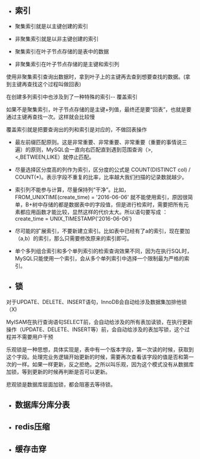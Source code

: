 * ## 索引
* 聚集索引就是以主键创建的索引

* 非聚集索引就是以非主键创建的索引

* 聚集索引在叶子节点存储的是表中的数据
* 非聚集索引在叶子节点存储的是主键和索引列

使用非聚集索引查询出数据时，拿到叶子上的主键再去查到想要查找的数据。\(拿到主键再查找这个过程叫做回表\)

在创建多列索引中也涉及到了一种特殊的索引-- 覆盖索引

如果不是聚集索引，叶子节点存储的是主键+列值，最终还是要“回表”，也就是要通过主键再查找一次。这样就会比较慢

覆盖索引就是把要查询出的列和索引是对应的，不做回表操作



* 最左前缀匹配原则。这是非常重要、非常重要、非常重要（重要的事情说三遍）的原则，MySQL会一直向右匹配直到遇到范围查询（&gt;,&lt;,BETWEEN,LIKE）就停止匹配。

* 尽量选择区分度高的列作为索引，区分度的公式是 COUNT\(DISTINCT col\) / COUNT\(\*\)。表示字段不重复的比率，比率越大我们扫描的记录数就越少。

* 索引列不能参与计算，尽量保持列“干净”。比如，FROM\_UNIXTIME\(create\_time\) = '2016-06-06' 就不能使用索引，原因很简单，B+树中存储的都是数据表中的字段值，但是进行检索时，需要把所有元素都应用函数才能比较，显然这样的代价太大。所以语句要写成 ： create\_time = UNIX\_TIMESTAMP\('2016-06-06'\)

* 尽可能的扩展索引，不要新建立索引。比如表中已经有了a的索引，现在要加（a,b）的索引，那么只需要修改原来的索引即可。

* 单个多列组合索引和多个单列索引的检索查询效果不同，因为在执行SQL时，MySQL只能使用一个索引，会从多个单列索引中选择一个限制最为严格的索引。

* ## 锁

对于UPDATE、DELETE、INSERT语句，InnoDB会自动给涉及数据集加排他锁（X\)

MyISAM在执行查询语句SELECT前，会自动给涉及的所有表加读锁，在执行更新操作（UPDATE、DELETE、INSERT等）前，会自动给涉及的表加写锁，这个过程并不需要用户干预

乐观锁是一种思想，具体实现是，表中有一个版本字段，第一次读的时候，获取到这个字段。处理完业务逻辑开始更新的时候，需要再次查看该字段的值是否和第一次的一样。如果一样更新，反之拒绝。之所以叫乐观，因为这个模式没有从数据库加锁，等到更新的时候再判断是否可以更新。

悲观锁是数据库层面加锁，都会阻塞去等待锁。

* ## 数据库分库分表
* ## redis压缩
* ## 缓存击穿



